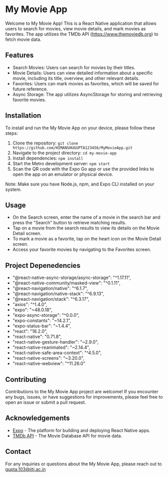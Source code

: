 # My Movie App

Welcome to My Movie App! This is a React Native application that allows users to search for movies, view movie details, and mark movies as favorites. The app utilizes the TMDb API (https://www.themoviedb.org) to fetch movie data.

## Features

- Search Movies: Users can search for movies by their titles.
- Movie Details: Users can view detailed information about a specific movie, including its title, overview, and other relevant details.
- Favorites: Users can mark movies as favorites, which will be saved for future reference.
- Async Storage: The app utilizes AsyncStorage for storing and retrieving favorite movies.

## Installation

To install and run the My Movie App on your device, please follow these steps:

1. Clone the repository: `git clone https://github.com/HIMANSHUGUPTA123456/MyMovieApp.git`
2. Navigate to the project directory: `cd my-movie-app`
3. Install dependencies: `npm install`
4. Start the Metro development server: `npm start`
5. Scan the QR code with the Expo Go app or use the provided links to open the app on an emulator or physical device.

Note: Make sure you have Node.js, npm, and Expo CLI installed on your system.


## Usage

- On the Search screen, enter the name of a movie in the search bar and press the "Search" button to retrieve matching results.
- Tap on a movie from the search results to view its details on the Movie Detail screen.
- To mark a movie as a favorite, tap on the heart icon on the Movie Detail screen.
- Access your favorite movies by navigating to the Favorites screen.

## Project Depenedencies
- "@react-native-async-storage/async-storage": "^1.17.11",
- "@react-native-community/masked-view": "^0.1.11",
- "@react-navigation/native": "^6.1.7",
- "@react-navigation/native-stack": "^6.9.13",
- "@react-navigation/stack": "^6.3.17",
- "axios": "^1.4.0",
- "expo": "~48.0.18",
- "expo-async-storage": "^0.0.0",
- "expo-constants": "~14.2.1",
- "expo-status-bar": "~1.4.4",
- "react": "18.2.0",
- "react-native": "0.71.8",
- "react-native-gesture-handler": "~2.9.0",
- "react-native-reanimated": "~2.14.4",
- "react-native-safe-area-context": "^4.5.0",
- "react-native-screens": "~3.20.0",
- "react-native-webview": "^11.26.0"

## Contributing

Contributions to the My Movie App project are welcome! If you encounter any bugs, issues, or have suggestions for improvements, please feel free to open an issue or submit a pull request.

## Acknowledgements

- [Expo](https://expo.dev) - The platform for building and deploying React Native apps.
- [TMDb API](https://www.themoviedb.org) - The Movie Database API for movie data.

## Contact

For any inquiries or questions about the My Movie App, please reach out to gupta.103@iitj.ac.in


